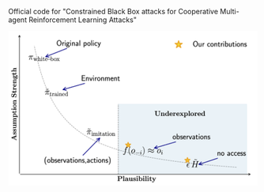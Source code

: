 Official code for "Constrained Black Box attacks for Cooperative Multi-agent Reinforcement Learning Attacks"

![Description](realistic.png)
